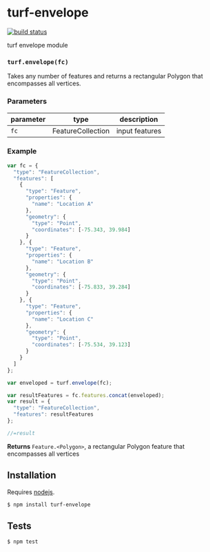 # turf-envelope

[![build status](https://secure.travis-ci.org/Turfjs/turf-envelope.png)](http://travis-ci.org/Turfjs/turf-envelope)

turf envelope module


### `turf.envelope(fc)`

Takes any number of features and returns a rectangular Polygon that encompasses all vertices.


### Parameters

| parameter | type              | description    |
| --------- | ----------------- | -------------- |
| `fc`      | FeatureCollection | input features |


### Example

```js
var fc = {
  "type": "FeatureCollection",
  "features": [
    {
      "type": "Feature",
      "properties": {
        "name": "Location A"
      },
      "geometry": {
        "type": "Point",
        "coordinates": [-75.343, 39.984]
      }
    }, {
      "type": "Feature",
      "properties": {
        "name": "Location B"
      },
      "geometry": {
        "type": "Point",
        "coordinates": [-75.833, 39.284]
      }
    }, {
      "type": "Feature",
      "properties": {
        "name": "Location C"
      },
      "geometry": {
        "type": "Point",
        "coordinates": [-75.534, 39.123]
      }
    }
  ]
};

var enveloped = turf.envelope(fc);

var resultFeatures = fc.features.concat(enveloped);
var result = {
  "type": "FeatureCollection",
  "features": resultFeatures
};

//=result
```


**Returns** `Feature.<Polygon>`, a rectangular Polygon feature that encompasses all vertices

## Installation

Requires [nodejs](http://nodejs.org/).

```sh
$ npm install turf-envelope
```

## Tests

```sh
$ npm test
```


